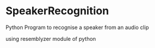 # SpeakerRecognition
Python Program to recognise a speaker from an audio clip

using resemblyzer module of python